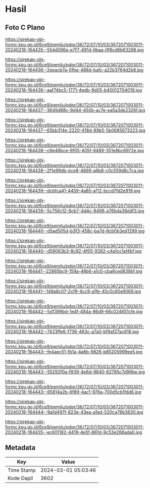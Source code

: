 # Hasil

## Foto C Plano

https://sirekap-obj-formc.kpu.go.id/6ce9/pemilu/pdpr/36/72/07/10/03/3672071003011-20240218-164435--554d096a-e7f7-491d-9baa-0f8cd6b63288.jpg

https://sirekap-obj-formc.kpu.go.id/6ce9/pemilu/pdpr/36/72/07/10/03/3672071003011-20240218-164436--2eeacb7a-0fbe-488d-bafc-a22b3764d2b8.jpg

https://sirekap-obj-formc.kpu.go.id/6ce9/pemilu/pdpr/36/72/07/10/03/3672071003011-20240218-164436--aaf74bc5-1771-4edb-9d05-b40012704019.jpg

https://sirekap-obj-formc.kpu.go.id/6ce9/pemilu/pdpr/36/72/07/10/03/3672071003011-20240218-164437--3649d88c-9d44-450b-ac7e-ea5a3de2326f.jpg

https://sirekap-obj-formc.kpu.go.id/6ce9/pemilu/pdpr/36/72/07/10/03/3672071003011-20240218-164437--65bb314e-2220-418d-89b5-5b0685673223.jpg

https://sirekap-obj-formc.kpu.go.id/6ce9/pemilu/pdpr/36/72/07/10/03/3672071003011-20240218-164438--c9e46bce-9f05-405f-9489-351e8bc6972e.jpg

https://sirekap-obj-formc.kpu.go.id/6ce9/pemilu/pdpr/36/72/07/10/03/3672071003011-20240218-164438--2f1e99db-ece8-4669-a6b8-c0c559d8c7ca.jpg

https://sirekap-obj-formc.kpu.go.id/6ce9/pemilu/pdpr/36/72/07/10/03/3672071003011-20240218-164439--dcbfca41-4459-4a85-af12-bccd7fd2e919.jpg

https://sirekap-obj-formc.kpu.go.id/6ce9/pemilu/pdpr/36/72/07/10/03/3672071003011-20240218-164439--5c756c12-8cb7-4d4c-8498-a76bda38ddf3.jpg

https://sirekap-obj-formc.kpu.go.id/6ce9/pemilu/pdpr/36/72/07/10/03/3672071003011-20240218-164440--d5ad505d-b3f3-458c-ba7d-8cb0b3ed1299.jpg

https://sirekap-obj-formc.kpu.go.id/6ce9/pemilu/pdpr/36/72/07/10/03/3672071003011-20240218-164440--d59063b3-8c92-4f05-9382-c4a1cc1af4bf.jpg

https://sirekap-obj-formc.kpu.go.id/6ce9/pemilu/pdpr/36/72/07/10/03/3672071003011-20240218-164441--22865bc9-159a-46b6-a1c0-cba6ced839bf.jpg

https://sirekap-obj-formc.kpu.go.id/6ce9/pemilu/pdpr/36/72/07/10/03/3672071003011-20240218-164441--149a8c07-2cf9-4cc9-a1fe-45c0c65e9069.jpg

https://sirekap-obj-formc.kpu.go.id/6ce9/pemilu/pdpr/36/72/07/10/03/3672071003011-20240218-164442--5d1399bd-1e4f-484a-86d9-66c024651cfe.jpg

https://sirekap-obj-formc.kpu.go.id/6ce9/pemilu/pdpr/36/72/07/10/03/3672071003011-20240218-164442--7423ffe6-f736-463c-a7a0-bf9af27ac616.jpg

https://sirekap-obj-formc.kpu.go.id/6ce9/pemilu/pdpr/36/72/07/10/03/3672071003011-20240218-164443--fe4aec51-fb1a-4a6b-9826-b85205999ee5.jpg

https://sirekap-obj-formc.kpu.go.id/6ce9/pemilu/pdpr/36/72/07/10/03/3672071003011-20240218-164443--55292f0a-f939-4e6d-9640-62785c7d96be.jpg

https://sirekap-obj-formc.kpu.go.id/6ce9/pemilu/pdpr/36/72/07/10/03/3672071003011-20240218-164443--65814a2b-6f89-4ac1-976a-700d5cb1fdd6.jpg

https://sirekap-obj-formc.kpu.go.id/6ce9/pemilu/pdpr/36/72/07/10/03/3672071003011-20240218-164444--9a1d497f-823e-43ea-a1ed-520ca78b3630.jpg

https://sirekap-obj-formc.kpu.go.id/6ce9/pemilu/pdpr/36/72/07/10/03/3672071003011-20240218-164435--ec601182-4419-4e5f-861d-9c53e266ada0.jpg


## Metadata

| Key        | Value               |
| ---------- | ------------------- |
| Time Stamp | 2024-03-01 05:03:46 |
| Kode Dapil | 3602                |



